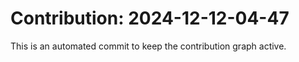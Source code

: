 # Contribution: 2024-12-12-04-47
This is an automated commit to keep the contribution graph active.
